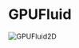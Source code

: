 # GPUFluid

![GPUFluid2D](https://github.com/masatakesato/GPUFluid/blob/main/media/GPUFluid2D.gif?raw=true)

